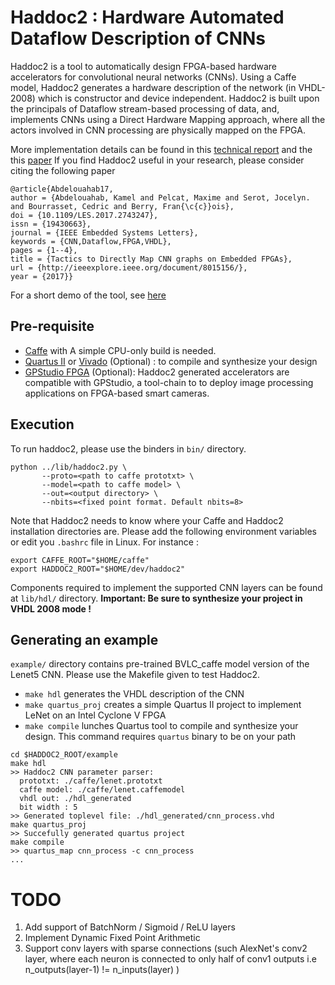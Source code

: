 # Haddoc2 :  Hardware Automated Dataflow Description of CNNs

Haddoc2 is a tool to automatically design FPGA-based hardware accelerators for convolutional neural networks (CNNs). Using a Caffe model, Haddoc2 generates a hardware description of the network (in VHDL-2008) which is constructor and device independent. Haddoc2 is built upon the principals of Dataflow stream-based processing of data, and, implements CNNs using a Direct Hardware Mapping approach, where all the actors involved in CNN processing are physically  mapped on the FPGA.

More implementation details can be found in this [technical report](https://arxiv.org/abs/1705.04543) and the this [paper](https://arxiv.org/pdf/1712.04322.pdf)
If you find Haddoc2 useful in your research, please consider citing the following paper

    @article{Abdelouahab17,
    author = {Abdelouahab, Kamel and Pelcat, Maxime and Serot, Jocelyn. and Bourrasset, Cedric and Berry, Fran{\c{c}}ois},
    doi = {10.1109/LES.2017.2743247},
    issn = {19430663},
    journal = {IEEE Embedded Systems Letters},
    keywords = {CNN,Dataflow,FPGA,VHDL},
    pages = {1--4},
    title = {Tactics to Directly Map CNN graphs on Embedded FPGAs},
    url = {http://ieeexplore.ieee.org/document/8015156/},
    year = {2017}}

For a short demo of the tool, see [here](https://www.youtube.com/watch?v=qqex4tHG-gk&t=14s)

## Pre-requisite

-   [Caffe](https://github.com/BVLC/caffe) with A simple CPU-only build is needed.
-   [Quartus II](https://www.altera.com/downloads/download-center.html) or [Vivado](https://www.xilinx.com/support/download.html) (Optional) : to compile and synthesize your design
-   [GPStudio FPGA](https://github.com/DreamIP/GPStudio) (Optional): Haddoc2 generated accelerators are compatible with GPStudio, a tool-chain to to deploy image processing applications on FPGA-based smart cameras.

## Execution

To run haddoc2, please use the binders in `bin/` directory.

    python ../lib/haddoc2.py \
           --proto=<path to caffe prototxt> \
           --model=<path to caffe model> \
           --out=<output directory> \
           --nbits=<fixed point format. Default nbits=8>

Note that Haddoc2 needs to know where your Caffe and Haddoc2 installation directories are. Please add the following environment variables or edit you `.bashrc` file in Linux. For instance :

    export CAFFE_ROOT="$HOME/caffe"
    export HADDOC2_ROOT="$HOME/dev/haddoc2"

Components required to implement the supported CNN layers can be found at `lib/hdl/` directory.
**Important: Be sure to synthesize your project in VHDL 2008 mode !**

## Generating an example

`example/` directory contains pre-trained BVLC_caffe model version of the Lenet5 CNN. Please use the Makefile given to test Haddoc2.

-   `make hdl` generates the VHDL description of the CNN
-   `make quartus_proj` creates a simple Quartus II project to implement LeNet on an Intel Cyclone V FPGA
-   `make compile` lunches Quartus tool to compile and synthesize your design. This command requires `quartus` binary to be on your path

```
cd $HADDOC2_ROOT/example
make hdl
>> Haddoc2 CNN parameter parser:
  prototxt: ./caffe/lenet.prototxt
  caffe model: ./caffe/lenet.caffemodel
  vhdl out: ./hdl_generated
  bit width : 5
>> Generated toplevel file: ./hdl_generated/cnn_process.vhd
make quartus_proj
>> Succefully generated quartus project
make compile
>> quartus_map cnn_process -c cnn_process
...
```

# TODO
1.  Add support of BatchNorm / Sigmoid / ReLU layers
2.  Implement Dynamic Fixed Point Arithmetic
3.  Support conv layers with sparse connections (such AlexNet's conv2 layer, where each neuron is connected to only half of conv1 outputs i.e n_outputs(layer-1) != n_inputs(layer) )
